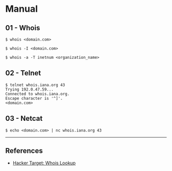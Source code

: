 # Manual

## 01 - Whois

```
$ whois <domain.com>

$ whois -I <domain.com>

$ whois -a -T inetnum <organization_name>
```

## 02 - Telnet

```
$ telnet whois.iana.org 43
Trying 192.0.47.59...
Connected to whois.iana.org.
Escape character is '^]'.
<domain.com>
```

## 03 - Netcat

`$ echo <domain.com> | nc whois.iana.org 43`

---
## References

- [Hacker Target: Whois Lookup](https://hackertarget.com/whois-lookup/)
